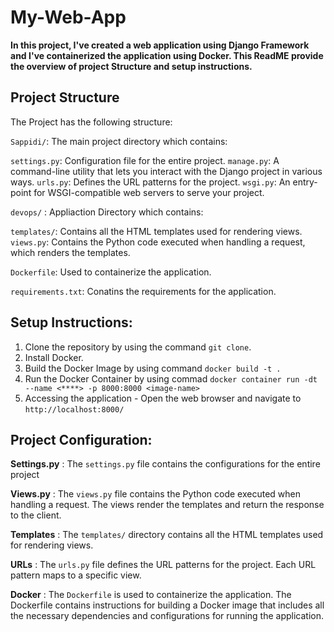 # My-Web-App

**In this project, I've created a web application using Django Framework and I've containerized the application using Docker. This ReadME provide the overview of project Structure and setup instructions.**

## Project Structure 

The Project has the following structure:

`Sappidi/`: The main project directory which contains:

   `settings.py`: Configuration file for the entire project.
   `manage.py`: A command-line utility that lets you interact with the Django project in various ways.
   `urls.py`: Defines the URL patterns for the project.
   `wsgi.py`: An entry-point for WSGI-compatible web servers to serve your project.

`devops/` : Appliaction Directory which contains:

   `templates/`: Contains all the HTML templates used for rendering views.
   `views.py`: Contains the Python code executed when handling a request, which renders the templates.

`Dockerfile`: Used to containerize the application.

`requirements.txt`: Conatins the requirements for the application.

## Setup Instructions:

1. Clone the repository by using the command `git clone`.
2. Install Docker.
3. Build the Docker Image by using command `docker build -t .`
4. Run the Docker Container by using commad `docker container run -dt --name <****> -p 8000:8000 <image-name>`
5. Accessing the application - Open the web browser and navigate to  `http://localhost:8000/`

## Project Configuration:

**Settings.py** : The `settings.py` file contains the configurations for the entire project

**Views.py** : The `views.py` file contains the Python code executed when handling a request. The views render the templates and return the response to the client.

**Templates** : The `templates/` directory contains all the HTML templates used for rendering views.

**URLs** : The `urls.py` file defines the URL patterns for the project. Each URL pattern maps to a specific view.

**Docker** : The `Dockerfile` is used to containerize the application. The Dockerfile contains instructions for building a Docker image that includes all the necessary dependencies and configurations for running the application.

